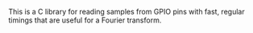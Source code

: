 This is a C library for reading samples from GPIO pins with fast, regular timings that are useful for a Fourier transform.

